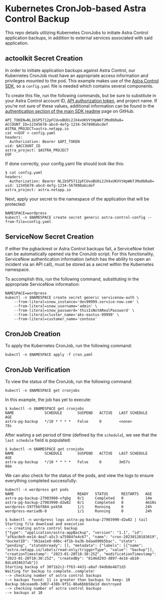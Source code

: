 # Kubernetes CronJob-based Astra Control Backup

This repo details utilizing Kubernetes CronJobs to initiate Astra Control application backups, in addition to external services associated with said application.

## actoolkit Secret Creation

In order to initiate application backups against Astra Control, our Kubernetes CronJob must have an appropriate access information and privileges mounted to the pod.  This example makes use of the [Astra Control SDK](https://github.com/NetApp/netapp-astra-toolkits), so a `config.yaml` file is needed which contains several components.

To create this file, run the following commands, but be sure to substitute in your Astra Control account ID, [API authorization token](https://docs.netapp.com/us-en/astra-automation/get-started/get_api_token.html#create-an-astra-api-token), and project name.  If you’re not sure of these values, additional information can be found in the [authentication section of the main SDK readme](https://github.com/NetApp/netapp-astra-toolkits/README.md#authentication) page on GitHub.

```text
API_TOKEN=NL1bSP5712pFCUvoBUOi2JX4xUKVVtHpW6fJMo0bRa8=
ACCOUNT_ID=12345678-abcd-4efg-1234-567890abcdef
ASTRA_PROJECT=astra.netapp.io
cat <<EOF > config.yaml
headers:
  Authorization: Bearer $API_TOKEN
uid: $ACCOUNT_ID
astra_project: $ASTRA_PROJECT
EOF
```

If done correctly, your config.yaml file should look like this:

```text
$ cat config.yaml 
headers:
  Authorization: Bearer NL1bSP5712pFCUvoBUOi2JX4xUKVVtHpW6fJMo0bRa8=
uid: 12345678-abcd-4efg-1234-567890abcdef
astra_project: astra.netapp.io
```

Next, apply your secret to the namespace of the application that will be protected:

```text
NAMESPACE=wordpress
kubectl -n $NAMESPACE create secret generic astra-control-config --from-file=config.yaml
```

## ServiceNow Secret Creation

If either the pgbackrest or Astra Control backups fail, a ServiceNow ticket can be automatically opened via the CronJob script. For this functionality, ServiceNow authentication information (which has the ability to open an incident via an API call), must be stored as a secret within the Kubernetes namespace.

To accomplish this, run the following command, substituting in the appropriate ServiceNow information:

```text
NAMESPACE=wordpress
kubectl -n $NAMESPACE create secret generic servicenow-auth \
    --from-literal=snow_instance='dev99999.service-now.com' \
    --from-literal=snow_username='admin' \
    --from-literal=snow_password='thisIsNotARealPassword' \
    --from-literal=cluster_name='aks-eastus-99999' \
    --from-literal=customer_name='contoso'
```

## CronJob Creation

To apply the Kubernetes CronJob, run the following command:

```text
kubectl -n $NAMESPACE apply -f cron.yaml
```

## CronJob Verification

To view the status of the CronJob, run the following command:

```text
kubectl -n $NAMESPACE get cronjobs
```

In this example, the job has yet to execute:

```text
$ kubectl -n $NAMESPACE get cronjobs
NAME              SCHEDULE       SUSPEND   ACTIVE   LAST SCHEDULE   AGE
astra-pg-backup   */10 * * * *   False     0        <none>          78s
```

After waiting a set period of time (defined by the `schedule`), we see that the `last schedule` field is populated:

```text
$ kubectl -n $NAMESPACE get cronjobs
NAME              SCHEDULE       SUSPEND   ACTIVE   LAST SCHEDULE   AGE
astra-pg-backup   */10 * * * *   False     0        3m57s           86m
```

We can also check for the status of the pods, and view the logs to ensure everything completed successfully:

```text
kubectl -n wordpress get pods
NAME                             READY   STATUS      RESTARTS   AGE
astra-pg-backup-27903980-vfgbg   0/1     Completed   0          14m
astra-pg-backup-27903990-d2w82   0/1     Completed   0          4m10s
wordpress-597fbbf884-pxk58       1/1     Running     0          24h
wordpress-mariadb-0              1/1     Running     0          24h
```

```text
$ kubectl -n wordpress logs astra-pg-backup-27903990-d2w82 | tail
Starting file download and execution
--> creating astra control backup
{"type": "application/astra-appBackup", "version": "1.1", "id": "af6ac8e9-ee14-4ea7-a5c3-a75984fe4c67", "name": "cron-20230120183019", "bucketID": "361aa1e0-60bc-4f1b-ba3b-bdaa890b5bac", "state": "pending", "stateUnready": [], "metadata": {"labels": [{"name": "astra.netapp.io/labels/read-only/triggerType", "value": "backup"}], "creationTimestamp": "2023-01-20T18:30:25Z", "modificationTimestamp": "2023-01-20T18:30:25Z", "createdBy": "8146d293-d897-4e16-ab10-8dca934637ab"}}
Starting backup of 30f1b2c2-ff63-4431-a8af-94db8e4671d3
Waiting for backup to complete..complete!
--> checking number of astra control backups
--> backups found: 11 is greater than backups to keep: 10
Backup b6ceaedb-3d07-438b-9f51-86a6bbb58e1d destroyed
--> checking number of astra control backups
--> backups at 10
```
